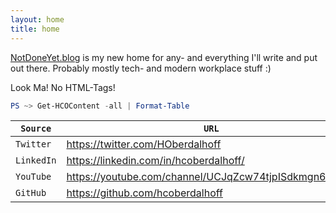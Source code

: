 ```yaml
---
layout: home
title: home
---
```


[NotDoneYet.blog](https://notdoneyet.blog) is my new home for any- and everything I'll write and put out there. Probably mostly tech- and modern workplace stuff :)

Look Ma! No HTML-Tags! 

```powershell
PS ~> Get-HCOContent -all | Format-Table
```

 | `Source`   | `URL`                                                |
 | ---------- | ---------------------------------------------------- |
 | `Twitter`  | https://twitter.com/HOberdalhoff                     |
 | `LinkedIn` | https://linkedin.com/in/hcoberdalhoff/               |
 | `YouTube`  | https://youtube.com/channel/UCJqZcw74tjpISdkmgn6OWoQ |
 | `GitHub`   | https://github.com/hcoberdalhoff                     |



